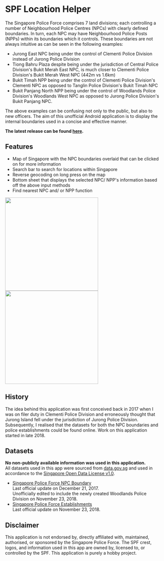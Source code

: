 # SPF Location Helper
The Singapore Police Force comprises 7 land divisions; each controlling a number of Neighbourhood Police Centres (NPCs) with clearly defined boundaries. In turn, each NPC may have Neighbourhood Police Posts (NPPs) within its boundaries which it controls. These boundaries are not always intuitive as can be seen in the following examples:
- Jurong East NPC being under the control of Clementi Police Division instead of Jurong Police Division
- Tiong Bahru Plaza despite being under the jurisdiction of Central Police Division's Bukit Merah East NPC, is much closer to Clementi Police Division's Bukit Merah West NPC (442m vs 1.6km)
- Bukit Timah NPP being under the control of Clementi Police Division's Clementi NPC as opposed to Tanglin Police Division's Bukit Timah NPC
- Bukit Panjang North NPP being under the control of Woodlands Police Division's Woodlands West NPC as opposed to Jurong Police Division's Bukit Panjang NPC.

The above examples can be confusing not only to the public, but also to new officers. The aim of this unofficial Android application is to display the internal boundaries used in a concise and effective manner.

**The latest release can be found [here](https://github.com/ianyong/SPFLocationHelper/releases/latest).**
## Features
- Map of Singapore with the NPC boundaries overlaid that can be clicked on for more information
- Search bar to search for locations within Singapore
- Reverse geocoding on long press on the map
- Bottom sheet that displays the selected NPC/ NPP's information based off the above input methods
- Find nearest NPC and/ or NPP function
<p float="left">
  <img src="/media/search_bar.gif" width="300"/>
  <img src="/media/reverse_geocode_nearest.gif" width="300"/>
</p>

## History
The idea behind this application was first conceived back in 2017 when I was on filer duty in Clementi Police Division and erroneously thought that Jurong Island fell under the jurisdiction of Jurong Police Division. Subsequently, I realised that the datasets for both the NPC boundaries and police establishments could be found online. Work on this application started in late 2018.
## Datasets
**No non-publicly available information was used in this application.**  
All datasets used in this app were sourced from [data.gov.sg](https://data.gov.sg) and used in accordance to the [Singapore Open Data License v1.0](https://data.gov.sg/open-data-licence).
- [Singapore Police Force NPC Boundary](https://data.gov.sg/dataset/singapore-police-force-npc-boundary)  
Last official update on December 21, 2017.  
Unofficially edited to include the newly created Woodlands Police Division on November 23, 2018.
- [Singapore Police Force Establishments](https://data.gov.sg/dataset/singapore-police-force-establishments)  
Last official update on November 23, 2018.
## Disclaimer
This application is not endorsed by, directly affiliated with, maintained, authorised, or sponsored by the Singapore Police Force. The SPF crest, logos, and information used in this app are owned by, licensed to, or controlled by the SPF. This application is purely a hobby project.
